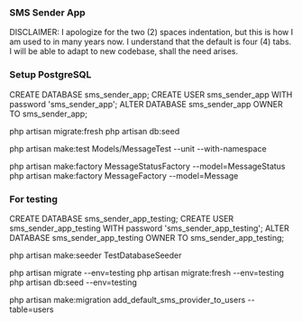 ### SMS Sender App

DISCLAIMER:
I apologize for the two (2) spaces indentation, but this is how I am used to in many years now.
I understand that the default is four (4) tabs. I will be able to adapt to new codebase, shall the need arises.

### Setup PostgreSQL
CREATE DATABASE sms_sender_app;
CREATE USER sms_sender_app WITH password 'sms_sender_app';
ALTER DATABASE sms_sender_app OWNER TO sms_sender_app;

php artisan migrate:fresh
php artisan db:seed

php artisan make:test Models/MessageTest --unit --with-namespace

php artisan make:factory MessageStatusFactory --model=MessageStatus
php artisan make:factory MessageFactory --model=Message


### For testing
CREATE DATABASE sms_sender_app_testing;
CREATE USER sms_sender_app_testing WITH password 'sms_sender_app_testing';
ALTER DATABASE sms_sender_app_testing OWNER TO sms_sender_app_testing;

php artisan make:seeder TestDatabaseSeeder

php artisan migrate --env=testing
php artisan migrate:fresh --env=testing
php artisan db:seed --env=testing

php artisan make:migration add_default_sms_provider_to_users --table=users
